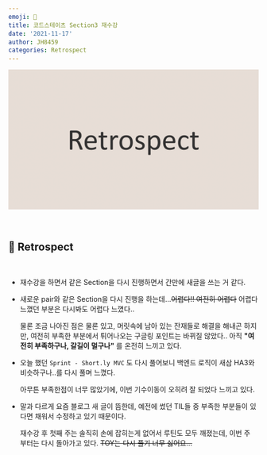 ```yaml
---
emoji: 🤔
title: 코드스테이츠 Section3 재수강
date: '2021-11-17'
author: JH8459
categories: Retrospect
---
```


![github-blog.png](../../assets/common/RETROSPECT.png)

<br>

## 🤔 Retrospect

<br>

- 재수강을 하면서 같은 Section을 다시 진행하면서 간만에 새글을 쓰는 거 같다.

- 새로운 pair와 같은 Section을 다시 진행을 하는데...~~어렵다!! 여전히 어렵다~~ 어렵다 느꼈던 부분은 다시봐도 어렵다 느꼈다..

  물론 조금 나아진 점은 물론 있고, 머릿속에 남아 있는 잔재들로 해결을 해내곤 하지만, 여전히 부족한 부분에서 튀어나오는 구글링 포인트는 바뀌질 않았다.. 아직 **"여전히 부족하구나, 갈길이 멀구나"** 를 온전히 느끼고 있다.

- 오늘 했던 `Sprint - Short.ly MVC` 도 다시 풀어보니 백엔드 로직이 새삼 HA3와 비슷하구나..를 다시 풀며 느꼈다.

  아무튼 부족한점이 너무 많았기에, 이번 기수이동이 오히려 잘 되었다 느끼고 있다.

- 말과 다르게 요즘 블로그 새 글이 뜸한데, 예전에 썼던 TIL들 중 부족한 부분들이 있다면 채워서 수정하고 있기 때문이다.

  재수강 후 첫째 주는 솔직히 손에 잡히는게 없어서 루틴도 모두 깨졌는데, 이번 주 부터는 다시 돌아가고 있다. ~~TOY는 다시 풀기 너무 싫어요...~~

<br>
<br>

